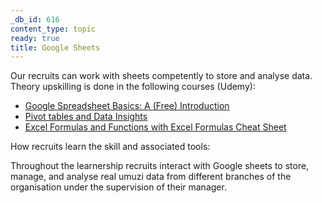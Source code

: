 ```yaml
---
_db_id: 616
content_type: topic
ready: true
title: Google Sheets
---
```


Our recruits can work with sheets competently to store and analyse data. Theory upskilling is done in the following courses (Udemy):

- [Google Spreadsheet Basics: A (Free) Introduction](https://www.udemy.com/google-spreadsheet-basics-a-free-introduction/)
- [Pivot tables and Data Insights](https://www.udemy.com/google-sheets-pivot-tables-plus-data-insights-for-beginners/)
- [Excel Formulas and Functions with Excel Formulas Cheat Sheet](https://www.udemy.com/course/excel-formulas-and-functions-for-beginners-with-cheat-sheet/)

How recruits learn the skill and associated tools:

Throughout the learnership recruits interact with Google sheets to store, manage, and analyse real umuzi data from different branches of the organisation under the supervision of their manager.